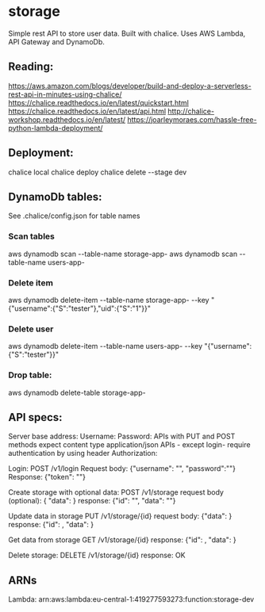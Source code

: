 # storage
Simple rest API to store user data. Built with chalice. Uses AWS Lambda, API Gateway and DynamoDb.
## Reading:
https://aws.amazon.com/blogs/developer/build-and-deploy-a-serverless-rest-api-in-minutes-using-chalice/
https://chalice.readthedocs.io/en/latest/quickstart.html
https://chalice.readthedocs.io/en/latest/api.html
http://chalice-workshop.readthedocs.io/en/latest/
https://joarleymoraes.com/hassle-free-python-lambda-deployment/

## Deployment:
chalice local
chalice deploy
chalice delete --stage dev

## DynamoDb tables:
See .chalice/config.json for table names

### Scan tables
aws dynamodb scan --table-name storage-app-<uuid>
aws dynamodb scan --table-name users-app-<uuid>

### Delete item
aws dynamodb delete-item --table-name storage-app-<uuid> --key "{\"username\":{\"S\":\"tester\"},\"uid\":{\"S\":\"1\"}}"

### Delete user
aws dynamodb delete-item --table-name users-app-<uuid> --key "{\"username\":{\"S\":\"tester\"}}"

### Drop table:
aws dynamodb delete-table storage-app-<uuid>

## API specs:
Server base address:
Username:
Password:
APIs with PUT and POST methods expect content type application/json
APIs - except login- require authentication by using header Authorization: <token>

Login:
POST /v1/login
Request body: {"username": "<username>", "password":"<password>"}
Response: {"token": "<token>"}

Create storage with optional data:
POST /v1/storage
request body (optional): { "data": <data>}
response: {"id": "<id>", "data": "<data>"}

Update data in storage
PUT /v1/storage/{id} request body: {"data": <data element>}
response: {"id": <id>, "data": <data element>}

Get data from storage
GET /v1/storage/{id}
response: {"id": <id>, "data": <data element>}

Delete storage:
DELETE /v1/storage/{id}
response: OK

## ARNs
Lambda: arn:aws:lambda:eu-central-1:419277593273:function:storage-dev

